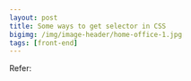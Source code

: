 ```yaml
---
layout: post
title: Some ways to get selector in CSS
bigimg: /img/image-header/home-office-1.jpg
tags: [front-end]
---
```

















Refer: 



